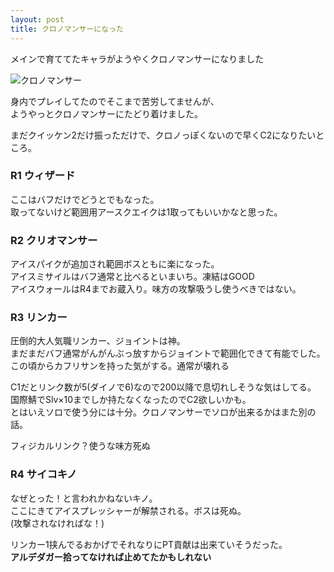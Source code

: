 ```yaml
---
layout: post
title: クロノマンサーになった
---
```


メインで育ててたキャラがようやくクロノマンサーになりました

![クロノマンサー]({{site.baseurl}}/images/tosmemo00001.png)

身内でプレイしてたのでそこまで苦労してませんが、  
ようやっとクロノマンサーにたどり着けました。

まだクイッケン2だけ振っただけで、クロノっぽくないので早くC2になりたいところ。

### R1 ウィザード

ここはバフだけでどうとでもなった。  
取ってないけど範囲用アースクエイクは1取ってもいいかなと思った。

### R2 クリオマンサー

アイスパイクが追加され範囲ボスともに楽になった。  
アイスミサイルはバフ通常と比べるといまいち。凍結はGOOD  
アイスウォールはR4までお蔵入り。味方の攻撃吸うし使うべきではない。

### R3 リンカー

圧倒的大人気職リンカー、ジョイントは神。  
まだまだバフ通常がんがんぶっ放すからジョイントで範囲化できて有能でした。  
この頃からカフリサンを持った気がする。通常が壊れる

C1だとリンク数が5(ダイノで6)なので200以降で息切れしそうな気はしてる。  
国際鯖でSlv×10までしか持たなくなったのでC2欲しいかも。  
とはいえソロで使う分には十分。クロノマンサーでソロが出来るかはまた別の話。

フィジカルリンク？使うな味方死ぬ

### R4 サイコキノ

なぜとった！と言われかねないキノ。  
ここにきてアイスプレッシャーが解禁される。ボスは死ぬ。  
(攻撃されなければな！)

リンカー1挟んでるおかげでそれなりにPT貢献は出来ていそうだった。  
**アルデダガー拾ってなければ止めてたかもしれない**

